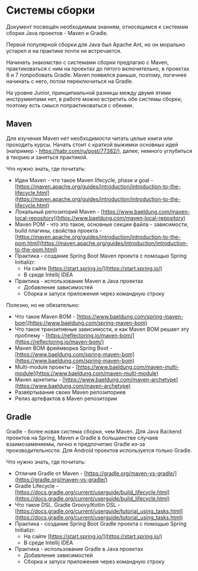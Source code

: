 # Системы сборки

Документ посвещён необходимым знаниям, относящимся к системам сборки Java проектов - Maven и Gradle.

Первой популярной сборки для Java был Apache Ant, но он морально устарел и на практике почти не встречается.

Начинать знакомство с системами сборки предлагаю с Maven, практиковаться с ним на проектах до пятого включительно, в проектах 6 и 7 попробовать Gradle. Maven появился раньше, поэтому, логичнее начинать с него, потом переключиться на Gradle.

На уровне Junior, принципиальной разницы между двумя этими инструментами нет, в работе можно встретить обе системы сборки, поэтому есть смысл попрактиковаться с обеими.

## Maven

Для изучения Maven нет необходимости читать целые книги или проходить курсы. Начать стоит с краткой выжимки основных идей (например - https://habr.com/ru/post/77382/), далее, немного углубиться в теорию и заняться практикой.

Что нужно знать, где почитать:

- Идеи Maven - что такое Maven lifecycle, phase и goal - [https://maven.apache.org/guides/introduction/introduction-to-the-lifecycle.html](https://maven.apache.org/guides/introduction/introduction-to-the-lifecycle.html)
- Локальный репозиторий Maven - [https://www.baeldung.com/maven-local-repository](https://www.baeldung.com/maven-local-repository)
- Maven POM - что это такое, основные секции файла - зависимости, build плагины, свойства проекта - [https://maven.apache.org/guides/introduction/introduction-to-the-pom.html](https://maven.apache.org/guides/introduction/introduction-to-the-pom.html)
- Практика - создание Spring Boot Maven проекта с помощью Spring Initializr:
  - На сайте [https://start.spring.io/](https://start.spring.io/)
  - В среде Intellij IDEA
- Практика - использование Maven в Java проектах
  - Добавление зависимостей
  - Сборка и запуск приложения через командную строку

Полезно, но не обязательно:

- Что такое Maven BOM - [https://www.baeldung.com/spring-maven-bom](https://www.baeldung.com/spring-maven-bom)
- Что такое транзитивные зависимости, и как Maven BOM решает эту проблему - [https://reflectoring.io/maven-bom/](https://reflectoring.io/maven-bom/)
- Maven BOM фреймворка Spring Boot - [https://www.baeldung.com/spring-maven-bom](https://www.baeldung.com/spring-maven-bom)
- Multi-module проекты - [https://www.baeldung.com/maven-multi-module](https://www.baeldung.com/maven-multi-module)
- Maven архетипы - [https://www.baeldung.com/maven-archetype](https://www.baeldung.com/maven-archetype)
- Развёртывание своих Maven репозиториев
- Релиз артефактов в Maven репозитории

## Gradle

Gradle - более новая система сборки, чем Maven. Для Java Backend проектов на Spring, Maven и Gradle в большинстве случаев взаимозаменяемы, лично я предпочитаю Gradle из-за производительности. Для Android проектов используется только Gradle.

Что нужно знать, где почитать:

- Отличия Gradle от Maven - [https://gradle.org/maven-vs-gradle/](https://gradle.org/maven-vs-gradle/)
- Gradle Lifecycle - [https://docs.gradle.org/current/userguide/build_lifecycle.html](https://docs.gradle.org/current/userguide/build_lifecycle.html)
- Что такое DSL. Gradle Groovy/Kotlin DSL - [https://docs.gradle.org/current/userguide/tutorial_using_tasks.html](https://docs.gradle.org/current/userguide/tutorial_using_tasks.html)
- Практика - создание Spring Boot Gradle проекта с помощью Spring Initializr:
  - На сайте [https://start.spring.io/](https://start.spring.io/)
  - В среде Intellij IDEA
- Практика - использование Gradle в Java проектах
  - Добавление зависимостей
  - Сборка и запуск приложения через командную строку
